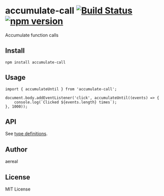 # accumulate-call [![Build Status][travis-badge]][travis-url] [![npm version][npm-version-badge]][npm-url]

Accumulate function calls

## Install

```
npm install accumulate-call
```

## Usage

```
import { accumulateUntil } from 'accumulate-call';

document.body.addEventListener('click', accumulateUntil((events) => {
    console.log(`Clicked ${events.length} times`);
}, 1000));
```

## API

See [type definitions](dist/index.d.ts).

## Author

aereal

## License

MIT License

[travis-url]: https://travis-ci.org/aereal/node-accumulate-call
[travis-badge]: https://travis-ci.org/aereal/node-accumulate-call.svg?branch=master
[npm-url]: https://www.npmjs.com/package/accumulate-call
[npm-version-badge]: https://img.shields.io/npm/v/accumulate-call.svg
